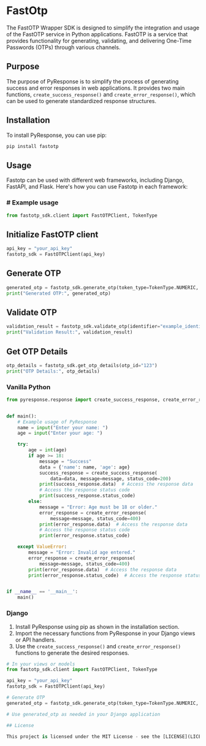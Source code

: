 # FastOtp

The FastOTP Wrapper SDK is designed to simplify the integration and usage of the FastOTP service in Python applications. FastOTP is a service that provides functionality for generating, validating, and delivering One-Time Passwords (OTPs) through various channels.

## Purpose

The purpose of PyResponse is to simplify the process of generating success and error responses in web applications. It provides two main functions, `create_success_response()` and `create_error_response()`, which can be used to generate standardized response structures.

## Installation

To install PyResponse, you can use pip:

```bash
pip install fastotp
```

## Usage

Fastotp can be used with different web frameworks, including Django, FastAPI, and Flask. Here's how you can use Fastotp in each framework:

### # Example usage

```python
from fastotp_sdk.client import FastOTPClient, TokenType
```

## Initialize FastOTP client

```python
api_key = "your_api_key"
fastotp_sdk = FastOTPClient(api_key)
```

## Generate OTP

```python
generated_otp = fastotp_sdk.generate_otp(token_type=TokenType.NUMERIC, token_length=6, validity=10)
print("Generated OTP:", generated_otp)
```

## Validate OTP

```python
validation_result = fastotp_sdk.validate_otp(identifier="example_identifier", token="123456")
print("Validation Result:", validation_result)
```

## Get OTP Details

```python
otp_details = fastotp_sdk.get_otp_details(otp_id="123")
print("OTP Details:", otp_details)
```

### Vanilla Python

```python
from pyresponse.response import create_success_response, create_error_response


def main():
    # Example usage of PyResponse
    name = input("Enter your name: ")
    age = input("Enter your age: ")

    try:
        age = int(age)
        if age >= 18:
            message = "Success"
            data = {'name': name, 'age': age}
            success_response = create_success_response(
                data=data, message=message, status_code=200)
            print(success_response.data)  # Access the response data
            # Access the response status code
            print(success_response.status_code)
        else:
            message = "Error: Age must be 18 or older."
            error_response = create_error_response(
                message=message, status_code=400)
            print(error_response.data)  # Access the response data
            # Access the response status code
            print(error_response.status_code)

    except ValueError:
        message = "Error: Invalid age entered."
        error_response = create_error_response(
            message=message, status_code=400)
        print(error_response.data)  # Access the response data
        print(error_response.status_code)  # Access the response status code


if __name__ == '__main__':
    main()

```

### Django

1. Install PyResponse using pip as shown in the installation section.
2. Import the necessary functions from PyResponse in your Django views or API handlers.
3. Use the `create_success_response()` and `create_error_response()` functions to generate the desired responses.

```python
# In your views or models
from fastotp_sdk.client import FastOTPClient, TokenType

api_key = "your_api_key"
fastotp_sdk = FastOTPClient(api_key)

# Generate OTP
generated_otp = fastotp_sdk.generate_otp(token_type=TokenType.NUMERIC, token_length=6, validity=10)

# Use generated_otp as needed in your Django application

## License

This project is licensed under the MIT License - see the [LICENSE](LICENSE) file for details.
